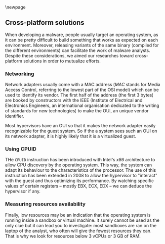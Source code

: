 \newpage

## Cross-platform solutions

When developing a malware, people usually target an operating system, as it can
be pretty difficult to build something that works as expected on each
environment. Moreover, releasing variants of the same binary (compiled for the
different environments) can facilitate the work of malware analysts. Despite 
these considerations, we aimed our researches toward cross-platform solutions
in order to mutualize efforts.

### Networking

Network adapters usually come with a MAC address (*MAC* stands for Media Access
Control, referring to the lowest part of the OSI model) which can be used to
identify its vendor. The first half of the address (the first 3 bytes) are
booked by constructors with the IEEE (Institute of Electrical and Electronics
Engineers, an international organisation dedicated to the writing of standards
for new technologies) to make the OUI, an unique vendor identifier.

Most hypervisors have an OUI so that it makes the network adapter easily
recognizable for the guest system. So if the a system sees such an OUI on its
network adapter, it is highly likely that it is a virtualized guest.

### Using CPUID

THe `CPUID` instruction has been introduced with Intel's *x86* architecture to
allow CPU discovery by the operating system. This way, the system can adapt its
behaviour to the characteristics of the processor. The use of this instruction
has been extended in 2008 to allow the hypervisor to "interact" with the guest
and thus optimizing its performance. By watching specific values of certain 
registers &ndash; mostly EBX, ECX, EDX &ndash; we can deduce the hypervisor if 
any.

### Measuring resources availability

Finally, low resources may be an indication that the operating system is
running inside a sandbox or virtual machine. It surely cannot be used as the
only clue but it can lead you to investigate: most sandboxes are ran on the
laptop of the analyst, who often will give the fewest resources they can. That
is why we look for resources below 3 vCPUs or 3 GB of RAM.
